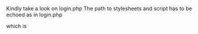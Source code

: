 Kindly take a look on login.php
The path to stylesheets and script has to be echoed as in login.php

which is 

 <link href="<?php echo base_url('assets/css/bootstrap.min.css'); ?>" rel="stylesheet">
    <link href="<?php echo base_url('assets/css/style.css'); ?>" rel="stylesheet">

 <script src="<?php echo base_url('assets/js/bootstrap.min.js'); ?>"></script>
